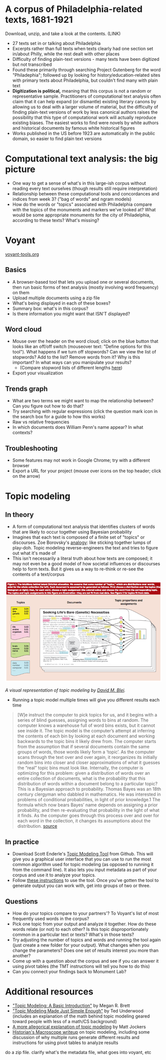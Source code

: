 # A corpus of Philadelphia-related texts, 1681-1921

Download, unzip, and take a look at the contents. (LINK)

+ 27 texts set in or talking about Philadelphia
+ Excerpts rather than full texts when texts clearly had one section set in/about Philly, while the rest dealt with other places
+ Difficulty of finding plain-text versions - many texts have been digitized but not transcribed
+ Found these primarily through searching Project Gutenberg for the word "Philadephia"; followed up by looking for history/education-related sites with primary texts about Philadelphia, but couldn't find many with plain text
+ **Digitization is political,** meaning that this corpus is not a random or representative sample. Practitioners of computational text analysis often claim that it can help expand (or dismantle) existing literary canons by allowing us to deal with a larger volume of material, but the difficulty of finding plain-text versions of work by less canonical authors raises the possibility that this type of computational work will actually reproduce existing biases. The easiest works to find were novels by white authors and historical documents by famous white historical figures
+ Works published in the US before 1923 are automatically in the public domain, so easier to find plain text versions

# Computational text analysis: the big picture

+ One way to get a sense of what's in this large-ish corpus without reading every text ourselves (though results still require interpretation)
+ Relationship between these computational tools and concordances and indices from week 3? ("bag of words" and ngram models)
+ How do the words or "topics" associated with Philadelphia compare with the topics of the monuments and markers we've looked at? What would be some appropriate monuments for the city of Philadelphia, according to these texts? What's missing?

# Voyant

[voyant-tools.org](http://voyant-tools.org/)

## Basics
+ A browser-based tool that lets you upload one or several documents, then run basic forms of text analysis (mostly involving word frequency) on them
+ Upload multiple documents using a zip file
+ What's being displayed in each of these boxes?
+ Summary box: what's in this corpus?
+ Is there information you might want that ISN'T displayed?

## Word cloud
+ Mouse over the header on the word cloud; click on the blue button that looks like an off/off switch (mouseover text: "Define options for this tool"). What happens if we turn off stopwords? Can we view the list of stopwords? Add to the list? Remove words from it? Why is this important? In what ways can you manipulate your results?
  + (Compare stopword lists of different lengths [here](http://www.ranks.nl/stopwords/))
+ Export your visualization

## Trends graph
+ What are two terms we might want to map the relationship between? Can you figure out how to do that?
+ Try searching with regular expressions (click the question mark icon in the search box for a guide to how this works)
+ Raw vs relative frequencies
+ In which documents does William Penn's name appear? In what contexts?

## Troubleshooting
+ Some features may not work in Google Chrome; try with a different browser
+ Export a URL for your project (mouse over icons on the top header; click on the arrow)

# Topic modeling

## In theory
+ A form of computational text analysis that identifies clusters of words that are likely to occur together using Bayesian probability
+ Imagines that each text is composed of a finite set of "topics" or discourses. Zoe Borovsky's [analogy](http://miriamposner.com/blog/very-basic-strategies-for-interpreting-results-from-the-topic-modeling-tool/): like sticking together lumps of play-doh. Topic modeling reverse-engineers the text and tries to figure out what it's made of
+ This isn't necessarily a literal truth about how texts are composed; it may not even be a good model of how societal influences or discourses help to form texts. But it gives us a way to re-think or re-see the contents of a text/corpus

![Visual representation of topic modeling](https://github.com/dsfellows/dsfellows/blob/master/Blei_topicmodel.png)

*A visual representation of topic modeling by [David M. Blei](http://www.cs.princeton.edu/~blei/papers/Blei2012.pdf).*

+ Running a topic model multiple times will give you different results each time

> [W]e instruct the computer to pick topics for us, and it begins with a series of blind guesses, assigning words to bins at random. The computer knows a warehouse full of word bins exists, but it cannot see inside it. The topic model is the computer’s attempt at inferring the contents of each bin by looking at each document and working backwards to the topic bins it likely drew from. The computer starts from the assumption that if several documents contain the same groups of words, those words likely form a ‘topic’. As the computer scans through the text over and over again, it reorganizes its initially random bins into closer and closer approximations of what it guesses the “real” topic bins must look like. Internally, the computer is optimizing for this problem: given a distribution of words over an entire collection of documents, what is the probability that this distribution of words within a document belong to a particular topic?
This is a Bayesian approach to probability. Thomas Bayes was an 18th century clergyman who dabbled in mathematics. He was interested in problems of conditional probabilities, in light of prior knowledge.1 The formula which now bears Bayes’ name depends on assigning a prior probability, and then re-evaluating that probability in the light of what it finds. As the computer goes through this process over and over for each word in the collection, it changes its assumptions about the distribution. [source](http://www.themacroscope.org/?page_id=553)

## In practice
+ Download Scott Enderle's [Topic Modeling Tool](https://github.com/senderle/topic-modeling-tool) from Github. This will give you a graphical user interface that you can use to run the most common algorithm used for topic modeling (as opposed to running it from the command line). It also lets you input metadata as part of your corpus and use it to analyze your topics.
+ Follow [these instructions](https://senderle.github.io/topic-modeling-tool/documentation/2017/01/06/quickstart.html) to use the tool. Once you've gotten the tool to generate output you can work with, get into groups of two or three.

## Questions
+ How do your topics compare to your partners'? To Voyant's list of most frequently used words in the corpus?
+ Pick one topic from your output and analyze it together. How do these words relate (or not) to each other? Is this topic disproportionately common in a particular text or texts? What's in those texts?
+ Try adjusting the number of topics and words and running the tool again (just create a new folder for your output). What changes when you change the parameters? Does one set of results interest you more than another?
+ Come up with a question about the corpus and see if you can answer it using pivot tables (the TMT instructions will tell you how to do this)
+ Can you connect your findings back to Monument Lab?

# Additional resources
+ ["Topic Modeling: A Basic Introduction"](http://journalofdigitalhumanities.org/2-1/topic-modeling-a-basic-introduction-by-megan-r-brett/) by Megan R. Brett
+ ["Topic Modeling Made Just Simple Enough"](https://tedunderwood.com/2012/04/07/topic-modeling-made-just-simple-enough/) by Ted Underwood (includes an explanation of the math behind topic modeling geared toward people with less of a math/CS background)
+ [A more allegorical explanation of topic modeling](http://www.matthewjockers.net/2011/09/29/the-lda-buffet-is-now-open-or-latent-dirichlet-allocation-for-english-majors/) by Matt Jockers
+ [Historian's Macroscope writeup](http://www.themacroscope.org/?page_id=553) on topic modeling, including some discussion of why multiple runs generate different results and instructions for using pivot tables to analyze results


do a zip file. clarify what's the metadata file, what goes into voyant, etc
